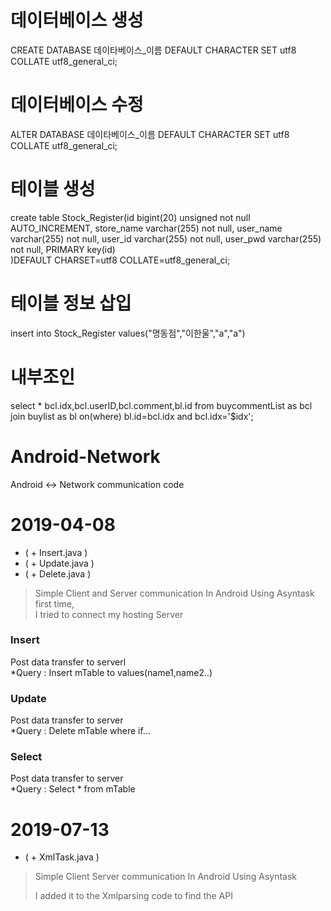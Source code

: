 # 데이터베이스 생성  
CREATE DATABASE 데이타베이스_이름 DEFAULT CHARACTER SET utf8 COLLATE utf8_general_ci;  
# 데이터베이스 수정  

ALTER DATABASE 데이타베이스_이름 DEFAULT CHARACTER SET utf8 COLLATE utf8_general_ci;
# 테이블 생성 
create table Stock_Register(id bigint(20) unsigned not null AUTO_INCREMENT,
                            store_name varchar(255) not null,
                            user_name varchar(255) not null,
                            user_id varchar(255) not null,
                            user_pwd varchar(255) not null,
                            PRIMARY key(id)          
                           )DEFAULT CHARSET=utf8 COLLATE=utf8_general_ci;
                           
# 테이블 정보 삽입 
insert into Stock_Register values("명동점","이한울","a","a")

# 내부조인 

select * bcl.idx,bcl.userID,bcl.comment,bl.id
from buycommentList as bcl
join buylist as bl
on(where) bl.id=bcl.idx and bcl.idx='$idx';
# Android-Network
Android <-> Network communication code

# 2019-04-08
- ( + Insert.java ) 
- ( + Update.java ) 
- ( + Delete.java ) 
<blockquote>
Simple Client and Server communication In Android Using Asyntask<br>
first time,<br>
I tried to connect my hosting Server<br>
</blockquote>

<h3>Insert</h3>
Post data transfer to serverl<br>
*Query : Insert mTable to values(name1,name2..)

<h3>Update</h3>
Post data transfer to server<br>
*Query : Delete mTable where if...

<h3>Select</h3>
Post data transfer to server<br>
*Query : Select * from mTable 

# 2019-07-13
- ( + XmlTask.java ) 
<blockquote>
Simple Client Server communication In Android Using Asyntask<br>

I added it to the Xmlparsing code to find the API
</blockquote>

